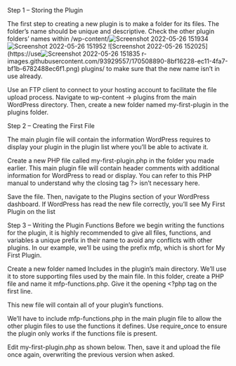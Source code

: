 Step 1 – Storing the Plugin

The first step to creating a new plugin is to make a folder for its files. The folder’s name should be unique and descriptive. Check the other plugin folders’ names within /wp-content/![Screenshot 2022-05-26 151934](https://user-images.githubusercontent.com/93929557/170508884-71dc488d-5cee-48db-83c9-076ff5cadfa6.png)
![Screenshot 2022-05-26 151952](https://user-images.githubusercontent.com/93929557/170508889-77276652-7e62-476b-bae0-8b771e6fafdd.png)
![Screenshot 2022-05-26 152025](https://use![Screenshot 2022-05-26 151835](https://user-images.githubusercontent.com/93929557/170508908-2adc24d8-507b-45fd-9858-db25922cc1be.png)
r-images.githubusercontent.com/93929557/170508890-8bf16228-ec11-4fa7-bf1b-6782488ec6f1.png)
plugins/ to make sure that the new name isn’t in use already.

Use an FTP client to connect to your hosting account to facilitate the file upload process. Navigate to wp-content -> plugins from the main WordPress directory. Then, create a new folder named my-first-plugin in the plugins folder.

Step 2 – Creating the First File

The main plugin file will contain the information WordPress requires to display your plugin in the plugin list where you’ll be able to activate it.

Create a new PHP file called my-first-plugin.php in the folder you made earlier. This main plugin file will contain header comments with additional information for WordPress to read or display.
You can refer to this PHP manual to understand why the closing tag ?> isn’t necessary here.

Save the file. Then, navigate to the Plugins section of your WordPress dashboard. If WordPress has read the new file correctly, you’ll see My First Plugin on the list


Step 3 – Writing the Plugin Functions
Before we begin writing the functions for the plugin, it is highly recommended to give all files, functions, and variables a unique prefix in their name to avoid any conflicts with other plugins. In our example, we’ll be using the prefix mfp, which is short for My First Plugin.

Create a new folder named Includes in the plugin’s main directory. We’ll use it to store supporting files used by the main file. In this folder, create a PHP file and name it mfp-functions.php. Give it the opening <?php tag on the first line.

This new file will contain all of your plugin’s functions.

We’ll have to include mfp-functions.php in the main plugin file to allow the other plugin files to use the functions it defines. Use require_once to ensure the plugin only works if the functions file is present.

Edit my-first-plugin.php as shown below. Then, save it and upload the file once again, overwriting the previous version when asked.
